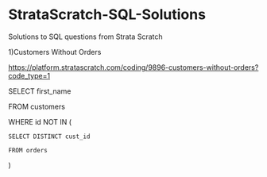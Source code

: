 # StrataScratch-SQL-Solutions
Solutions to SQL questions from Strata Scratch

1)Customers Without Orders

https://platform.stratascratch.com/coding/9896-customers-without-orders?code_type=1

SELECT first_name

FROM customers

WHERE id NOT IN (

    SELECT DISTINCT cust_id
    
    FROM orders
    
)

